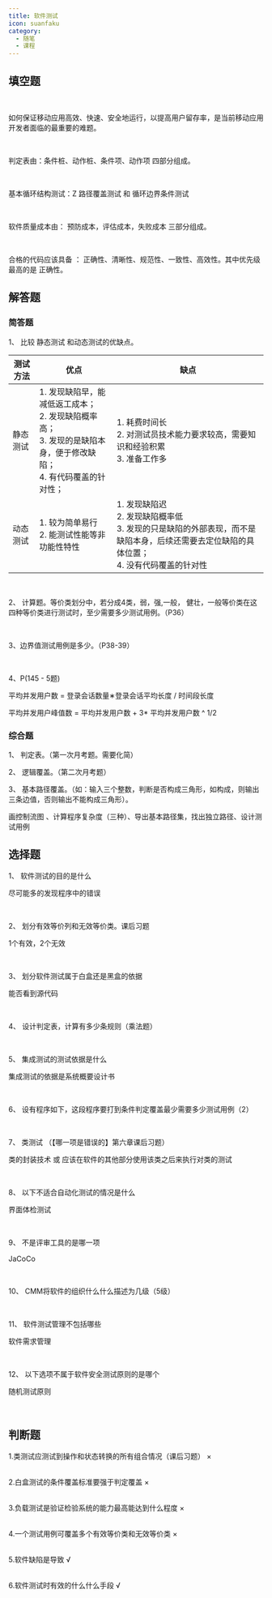 ```yaml
---
title: 软件测试
icon: suanfaku
category:
  - 随笔
  - 课程
---
```


## 填空题

<br>

如何保证移动应用高效、快速、安全地运行，以提高用户留存率，是当前移动应用开发者面临的最重要的难题。

<br>

判定表由：条件桩、动作桩、条件项、动作项 四部分组成。

<br>

基本循环结构测试：Z 路径覆盖测试 和 循环边界条件测试

<br>

软件质量成本由： 预防成本，评估成本，失败成本 三部分组成。

<br>

合格的代码应该具备 ： 正确性、清晰性、规范性、一致性、高效性。其中优先级最高的是 正确性。



## 解答题

### 简答题

1、 比较 静态测试 和动态测试的优缺点。

| 测试方法 | 优点                                                         | 缺点                                                         |
| -------- | ------------------------------------------------------------ | ------------------------------------------------------------ |
| 静态测试 | 1. 发现缺陷早，能减低返工成本；<br />2. 发现缺陷概率高；<br />3. 发现的是缺陷本身，便于修改缺陷；<br />4. 有代码覆盖的针对性； | 1. 耗费时间长<br />2. 对测试员技术能力要求较高，需要知识和经验积累<br />3. 准备工作多 |
| 动态测试 | 1. 较为简单易行<br />2. 能测试性能等非功能性特性             | 1. 发现缺陷迟<br />2. 发现缺陷概率低<br />3. 发现的只是缺陷的外部表现，而不是缺陷本身，后续还需要去定位缺陷的具体位置；<br />4. 没有代码覆盖的针对性 |



<br>

2、 计算题。等价类划分中，若分成4类，弱，强,一般， 健壮，一般等价类在这四种等价类进行测试时，至少需要多少测试用例。（P36）

<br>

3、边界值测试用例是多少。（P38-39）

<br>

4、P(145 - 5题)

平均并发用户数 = 登录会话数量∗登录会话平均长度 / 时间段长度



平均并发用户峰值数 = 平均并发用户数 + 3* 平均并发用户数 ^ 1/2



### 综合题

1、 判定表。（第一次月考题。需要化简）

2、 逻辑覆盖。（第二次月考题）

3、 基本路径覆盖。（如：输入三个整数，判断是否构成三角形，如构成，则输出三条边值，否则输出不能构成三角形）。

画控制流图 、计算程序复杂度（三种）、导出基本路径集，找出独立路径、设计测试用例



## 选择题

1、 软件测试的目的是什么

尽可能多的发现程序中的错误

<br>

2、 划分有效等价列和无效等价类。课后习题

1个有效，2个无效

<br>

3、 划分软件测试属于白盒还是黑盒的依据

能否看到源代码

<br>

4、 设计判定表，计算有多少条规则（乘法题）

<br>

5、 集成测试的测试依据是什么

集成测试的依据是系统概要设计书

<br>

6、 设有程序如下，这段程序要打到条件判定覆盖最少需要多少测试用例（2）

<br>

7、 类测试  （【哪一项是错误的】第六章课后习题）

类的封装技术 或 应该在软件的其他部分使用该类之后来执行对类的测试

<br>

8、 以下不适合自动化测试的情况是什么

界面体检测试

<br>

9、 不是评审工具的是哪一项

JaCoCo 

<br>

10、 CMM将软件的组织什么什么描述为几级（5级）

<br>

11、 软件测试管理不包括哪些

软件需求管理

<br>

12、 以下选项不属于软件安全测试原则的是哪个

随机测试原则

<br>



## 判断题

1.类测试应测试到操作和状态转换的所有组合情况（课后习题）  ×

<br>2.白盒测试的条件覆盖标准要强于判定覆盖 ×

<br>3.负载测试是验证检验系统的能力最高能达到什么程度  ×

<br>4.一个测试用例可覆盖多个有效等价类和无效等价类  ×

<br>5.软件缺陷是导致   √

<br>6.软件测试时有效的什么什么手段   √